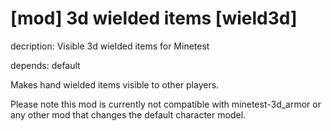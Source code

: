 [mod] 3d wielded items [wield3d]
================================

decription: Visible 3d wielded items for Minetest

depends: default

Makes hand wielded items visible to other players.

Please note this mod is currently not compatible with minetest-3d_armor or any other mod that changes the default character model.

